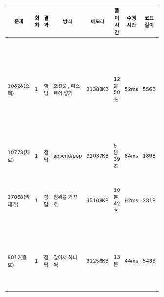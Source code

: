 | 문제          | 회차 | 결과 | 방식                   | 메모리  | 풀이 시간 | 수행 시간 | 코드 길이 | 코멘트                         |
| ------------- | ---- | ---- | ---------------------- | ------- | --------- | --------- | --------- | ------------------------------ |
| 10828(스택)   | 1    | 정답 | 조건문 , 리스트에 넣기 | 31388KB | 12분 50초 | 52ms      | 556B      | 비었는지 인덱스로 확인하지말것 |
| 10773(제로)   | 1    | 정답 | append/pop             | 32037KB | 5분 39초  | 84ms      | 189B      | 오타..                         |
| 17068(막대기) | 1    | 정답 | 범위를 거꾸로          | 35108KB | 10분42초  | 92ms      | 231B      | 맨 처음은 잘 체크하            |
| 9012(괄호)    | 1    | 정답 | 앞에서 하나씩          | 31256KB | 13분      | 44ms      | 543B      | 케이스 분류 철저히             |

